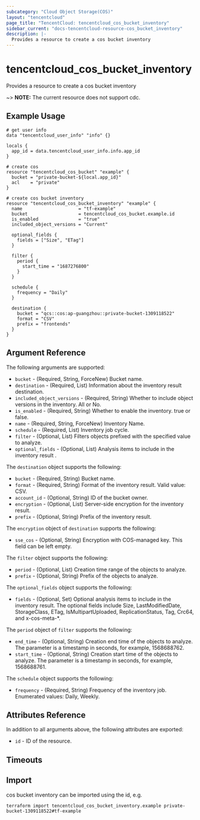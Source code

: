 ```yaml
---
subcategory: "Cloud Object Storage(COS)"
layout: "tencentcloud"
page_title: "TencentCloud: tencentcloud_cos_bucket_inventory"
sidebar_current: "docs-tencentcloud-resource-cos_bucket_inventory"
description: |-
  Provides a resource to create a cos bucket inventory
---
```


# tencentcloud_cos_bucket_inventory

Provides a resource to create a cos bucket inventory

~> **NOTE:** The current resource does not support cdc.

## Example Usage

```hcl
# get user info
data "tencentcloud_user_info" "info" {}

locals {
  app_id = data.tencentcloud_user_info.info.app_id
}

# create cos
resource "tencentcloud_cos_bucket" "example" {
  bucket = "private-bucket-${local.app_id}"
  acl    = "private"
}

# create cos bucket inventory
resource "tencentcloud_cos_bucket_inventory" "example" {
  name                     = "tf-example"
  bucket                   = tencentcloud_cos_bucket.example.id
  is_enabled               = "true"
  included_object_versions = "Current"

  optional_fields {
    fields = ["Size", "ETag"]
  }

  filter {
    period {
      start_time = "1687276800"
    }
  }

  schedule {
    frequency = "Daily"
  }

  destination {
    bucket = "qcs::cos:ap-guangzhou::private-bucket-1309118522"
    format = "CSV"
    prefix = "frontends"
  }
}
```

## Argument Reference

The following arguments are supported:

* `bucket` - (Required, String, ForceNew) Bucket name.
* `destination` - (Required, List) Information about the inventory result destination.
* `included_object_versions` - (Required, String) Whether to include object versions in the inventory. All or No.
* `is_enabled` - (Required, String) Whether to enable the inventory. true or false.
* `name` - (Required, String, ForceNew) Inventory Name.
* `schedule` - (Required, List) Inventory job cycle.
* `filter` - (Optional, List) Filters objects prefixed with the specified value to analyze.
* `optional_fields` - (Optional, List) Analysis items to include in the inventory result	.

The `destination` object supports the following:

* `bucket` - (Required, String) Bucket name.
* `format` - (Required, String) Format of the inventory result. Valid value: CSV.
* `account_id` - (Optional, String) ID of the bucket owner.
* `encryption` - (Optional, List) Server-side encryption for the inventory result.
* `prefix` - (Optional, String) Prefix of the inventory result.

The `encryption` object of `destination` supports the following:

* `sse_cos` - (Optional, String) Encryption with COS-managed key. This field can be left empty.

The `filter` object supports the following:

* `period` - (Optional, List) Creation time range of the objects to analyze.
* `prefix` - (Optional, String) Prefix of the objects to analyze.

The `optional_fields` object supports the following:

* `fields` - (Optional, Set) Optional analysis items to include in the inventory result. The optional fields include Size, LastModifiedDate, StorageClass, ETag, IsMultipartUploaded, ReplicationStatus, Tag, Crc64, and x-cos-meta-*.

The `period` object of `filter` supports the following:

* `end_time` - (Optional, String) Creation end time of the objects to analyze. The parameter is a timestamp in seconds, for example, 1568688762.
* `start_time` - (Optional, String) Creation start time of the objects to analyze. The parameter is a timestamp in seconds, for example, 1568688761.

The `schedule` object supports the following:

* `frequency` - (Required, String) Frequency of the inventory job. Enumerated values: Daily, Weekly.

## Attributes Reference

In addition to all arguments above, the following attributes are exported:

* `id` - ID of the resource.



## Timeouts

<no value>


## Import

cos bucket inventory can be imported using the id, e.g.

```
terraform import tencentcloud_cos_bucket_inventory.example private-bucket-1309118522#tf-example
```

